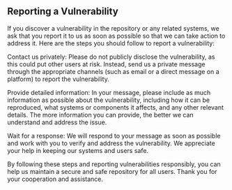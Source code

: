 ## Reporting a Vulnerability

If you discover a vulnerability in the repository or any related systems, we ask that you report it to us as soon as possible so that we can take action to address it. Here are the steps you should follow to report a vulnerability:

Contact us privately: Please do not publicly disclose the vulnerability, as this could put other users at risk. Instead, send us a private message through the appropriate channels (such as email or a direct message on a platform) to report the vulnerability.

Provide detailed information: In your message, please include as much information as possible about the vulnerability, including how it can be reproduced, what systems or components it affects, and any other relevant details. The more information you can provide, the better we can understand and address the issue.

Wait for a response: We will respond to your message as soon as possible and work with you to verify and address the vulnerability. We appreciate your help in keeping our systems and users safe.

By following these steps and reporting vulnerabilities responsibly, you can help us maintain a secure and safe repository for all users. Thank you for your cooperation and assistance.

